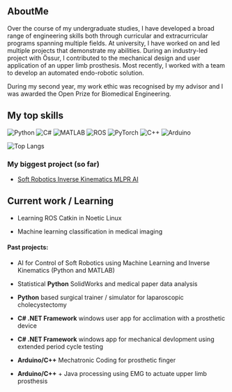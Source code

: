 ## AboutMe

Over the course of my undergraduate studies, I have developed a broad range of engineering skills both through curricular and extracurricular programs spanning multiple fields. At university, I have worked on and led multiple projects that demonstrate my abilities. During an industry-led project with Össur, I contributed to the mechanical design and user application of an upper limb prosthesis. Most recently, I worked with a team to develop an automated endo-robotic solution.

During my second year, my work ethic was recognised by my advisor and I was awarded the Open Prize for Biomedical Engineering.

## My top skills 
![Python](https://img.shields.io/badge/Python-3776AB?style=for-the-badge&logo=python&logoColor=white)
![C#](https://img.shields.io/badge/C%23-239120?style=for-the-badge&logo=c-sharp&logoColor=white)
![MATLAB](https://img.shields.io/badge/MATLAB-0076A8?style=for-the-badge&logo=mathworks&logoColor=white)
![ROS](https://img.shields.io/badge/ROS-22314E?style=for-the-badge&logo=robot-operating-system&logoColor=white)
![PyTorch](https://img.shields.io/badge/PyTorch-EE4C2C?style=for-the-badge&logo=pytorch&logoColor=white)
![C++](https://img.shields.io/badge/C++-00599C?style=for-the-badge&logo=c%2B%2B&logoColor=white)
![Arduino](https://img.shields.io/badge/Arduino-00979D?style=for-the-badge&logo=arduino&logoColor=white)



![Top Langs](https://github-readme-stats.vercel.app/api/top-langs/?username=Luk446&theme=tokyonight&layout=compact)

### My biggest project (so far)
- [Soft Robotics Inverse Kinematics MLPR AI](https://github.com/Luk446/InverseKinematics_MachineLearning)

## Current work / Learning 

- Learning ROS Catkin in Noetic Linux

- Machine learning classification in medical imaging


 #### Past projects:

 - AI for Control of Soft Robotics using Machine Learning and Inverse Kinematics (Python and MATLAB)

 - Statistical **Python** SolidWorks and medical paper data analysis

- **Python** based surgical trainer / simulator for laparoscopic cholecystectomy

- **C# .NET Framework** windows user app for acclimation with a prosthetic device

- **C# .NET Framework** windows app for mechanical devlopment using extended period cycle testing

- **Arduino/C++** Mechatronic Coding for prosthetic finger

- **Arduino/C++** + Java processing using EMG to actuate upper limb prosthesis 
